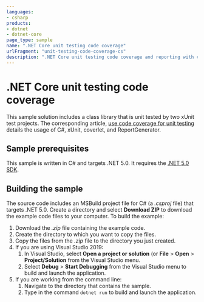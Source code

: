 ```yaml
---
languages:
- csharp
products:
- dotnet
- dotnet-core
page_type: sample
name: ".NET Core unit testing code coverage"
urlFragment: "unit-testing-code-coverage-cs"
description: ".NET Core unit testing code coverage and reporting with coverlet, and ReportGenerator."
---
```


# .NET Core unit testing code coverage

This sample solution includes a class library that is unit tested by two xUnit test projects. The corresponding article, [use code coverage for unit testing](https://docs.microsoft.com/dotnet/core/testing/unit-testing-code-coverage) details the usage of C#, xUnit, coverlet, and ReportGenerator.

## Sample prerequisites

This sample is written in C# and targets .NET 5.0. It requires the [.NET 5.0 SDK](https://dotnet.microsoft.com/download/dotnet/5.0).

## Building the sample

The source code includes an MSBuild project file for C# (a *.csproj* file) that targets .NET 5.0. Create a directory and select **Download ZIP** to download the example code files to your computer. To build the example:

1. Download the *.zip* file containing the example code.
1. Create the directory to which you want to copy the files.
1. Copy the files from the *.zip* file to the directory you just created.
1. If you are using Visual Studio 2019:
   1. In Visual Studio, select **Open a project or solution** (or **File** > **Open** > **Project/Solution** from the Visual Studio menu.
   1. Select **Debug** > **Start Debugging** from the Visual Studio menu to build and launch the application.
1. If you are working from the command line:
   1. Navigate to the directory that contains the sample.
   1. Type in the command `dotnet run` to build and launch the application.
